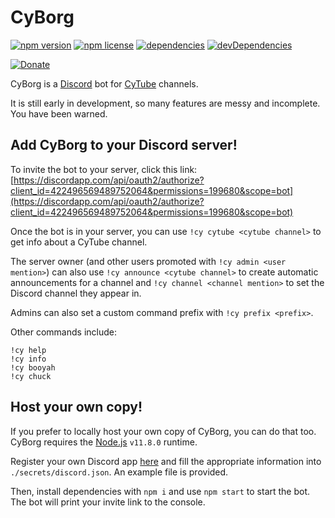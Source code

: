 # CyBorg

[![npm version](https://img.shields.io/npm/v/cyborg-bot.svg)](https://www.npmjs.com/package/cyborg-bot)
[![npm license](https://img.shields.io/npm/l/cyborg-bot.svg)](https://www.npmjs.com/package/cyborg-bot)
[![dependencies](https://img.shields.io/david/carriejv/cyborg.svg)](https://david-dm.org/carriejv/cyborg)
[![devDependencies](https://img.shields.io/david/dev/carriejv/cyborg.svg)](https://david-dm.org/carriejv/cyborg#info=devDependencies)

[![Donate](https://img.shields.io/badge/Donate-PayPal-green.svg)](https://www.paypal.me/carriejv)

CyBorg is a [Discord](https://discordapp.com) bot for [CyTube](https://cytu.be) channels.

It is still early in development, so many features are messy and incomplete. You have been warned.

## Add CyBorg to your Discord server!

To invite the bot to your server, click this link: [https://discordapp.com/api/oauth2/authorize?client_id=422496569489752064&permissions=199680&scope=bot](https://discordapp.com/api/oauth2/authorize?client_id=422496569489752064&permissions=199680&scope=bot)

Once the bot is in your server, you can use `!cy cytube <cytube channel>` to get info about a CyTube channel.

The server owner (and other users promoted with `!cy admin <user mention>`) can also use `!cy announce <cytube channel>` to create automatic announcements for a channel and `!cy channel <channel mention>` to set the Discord channel they appear in.

Admins can also set a custom command prefix with `!cy prefix <prefix>`.

Other commands include:
```
!cy help
!cy info
!cy booyah
!cy chuck
```

## Host your own copy!

If you prefer to locally host your own copy of CyBorg, you can do that too. CyBorg requires the [Node.js](https://nodejs.org/en/) `v11.8.0` runtime.

Register your own Discord app [here](https://nodejs.org/en/) and fill the appropriate information into `./secrets/discord.json`. An example file is provided.

Then, install dependencies with `npm i` and use `npm start` to start the bot. The bot will print your invite link to the console.